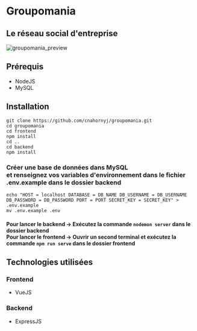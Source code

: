 # Groupomania
## Le réseau social d'entreprise

![groupomania_preview](https://user-images.githubusercontent.com/50677355/103230945-ee4cbc00-4936-11eb-8a9e-9c4a59ac9100.png)

## Prérequis

* NodeJS
* MySQL

## Installation

`git clone https://github.com/cnahornyj/groupomania.git`<br>
`cd groupomania`<br>
`cd frontend`<br>
`npm install`<br>
`cd ..`<br>
`cd backend`<br>
`npm install`<br>
### Créer une base de données dans MySQL <br> et renseignez vos variables d'environnement dans le fichier .env.example dans le dossier backend
`echo "HOST = localhost
DATABASE = DB_NAME
DB_USERNAME = DB_USERNAME
DB_PASSWORD = DB_PASSWORD
PORT = PORT
SECRET_KEY = SECRET_KEY" > .env.example`<br>
`mv .env.example .env`

#### Pour lancer le backend → Exécutez la commande `nodemon server` dans le dossier backend<br> Pour lancer le frontend → Ouvrir un second terminal et exécutez la commande `npm run serve` dans le dossier frontend


## Technologies utilisées

### Frontend
* VueJS

### Backend
* ExpressJS